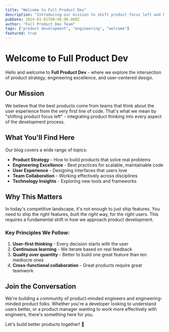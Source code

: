 ```yaml
---
title: "Welcome to Full Product Dev"
description: "Introducing our mission to shift product focus left and build software that users truly love. Learn about our approach to modern product development."
pubDate: 2024-01-01T00:00:00.000Z
author: "Full Product Dev Team"
tags: ["product development", "engineering", "welcome"]
featured: true
---
```


# Welcome to Full Product Dev

Hello and welcome to **Full Product Dev** - where we explore the intersection of product strategy, engineering excellence, and user-centered design.

## Our Mission

We believe that the best products come from teams that think about the user experience from the very first line of code. That's what we mean by "shifting product focus left" - integrating product thinking into every aspect of the development process.

## What You'll Find Here

Our blog covers a wide range of topics:

- **Product Strategy** - How to build products that solve real problems
- **Engineering Excellence** - Best practices for scalable, maintainable code
- **User Experience** - Designing interfaces that users love
- **Team Collaboration** - Working effectively across disciplines
- **Technology Insights** - Exploring new tools and frameworks

## Why This Matters

In today's competitive landscape, it's not enough to just ship features. You need to ship the _right_ features, built the _right_ way, for the _right_ users. This requires a fundamental shift in how we approach product development.

### Key Principles We Follow:

1. **User-first thinking** - Every decision starts with the user
2. **Continuous learning** - We iterate based on real feedback
3. **Quality over quantity** - Better to build one great feature than ten mediocre ones
4. **Cross-functional collaboration** - Great products require great teamwork

## Join the Conversation

We're building a community of product-minded engineers and engineering-minded product folks. Whether you're a developer looking to understand users better, or a product manager wanting to work more effectively with engineers, there's something here for you.

Let's build better products together! 🚀

